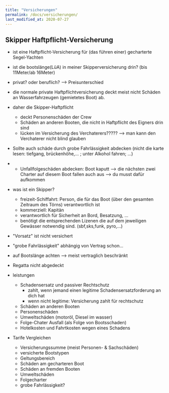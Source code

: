 ```yaml
---
title: "Versicherungen"
permalink: /docs/versicherungen/
last_modified_at: 2020-07-27
---
```

## Skipper Haftpflicht-Versicherung 
- ist eine Haftpflicht-Versicherung für (das führen einer) gecharterte Segel-Yachten
- ist die bootslänge(LüA) in meiner Skipperversicherung drin? (bis 11Meter/ab 16Meter)
- privat? oder beruflich? --> Preisunterschied

- die normale private Haftpflichtversicherung deckt meist nicht Schäden an Wasserfahrzeugen (gemietetes Boot) ab.
- daher die Skipper-Haftpflicht
    - deckt Personenschäden der Crew
    - Schäden an anderen Booten, die nicht in Haftpflicht des Eigners drin sind
    - lücken im Versicherung des Verchaterers????? --> man kann den Verchaterer nicht blind glauben

- Sollte auch schäde durch grobe Fahrlässigkeit abdecken (nicht die karte lesen: tiefgang, brückenhöhe,... ; unter Alkohol fahren; ...)
- + Unfallfolgeschäden abdecken: Boot kaputt --> die nächsten zwei Charter auf diesem Boot fallen auch aus --> du musst dafür aufkommen


- was ist ein Skipper?
    - freizeit-Schiffahrt: Person, die für das Boot (über den gesamten Zeitraum des Törns) verantwortlich ist
    - kommerziell: Kapitän
    - verantwortlich für Sicherheit an Bord, Besatzung, ...
    - benötigt die entsprechenden Lizenen die auf dem jeweiligen Gewässer notwendig sind. (sbf,sks,funk, pyro,...)

- "Vorsatz" ist nicht versichert
- "grobe Fahrlässigkeit" abhängig von Vertrag schon...
- auf Bootslänge achten --> meist vertraglich beschränkt
- Regatta nicht abgedeckt


- leistungen
    - Schadensersatz und passiver Rechtschutz
        - zahlt, wenn jemand einen legitime Schadensersatzforderung an dich hat
        - wenn nicht legitime: Versicherung zahlt für rechtschutz
    - Schäden an anderen Booten
    - Personenschäden
    - Umweltschäden (motoröl, Diesel im wasser)
    - Folge-Chater Ausfall (als Folge von Bootsschaden)
    - Hotelkosten und Fahrtkosten wegen eines Schadens

- Tarife Vergleichen
    - Versicherungssumme (meist Personen- & Sachschäden)
    - versicherte Bootstypen
    - Geltungsbereich
    - Schäden am gecharteren Boot
    - Schäden an  fremden Booten
    - Umweltschäden
    - Folgecharter
    - grobe Fahrlässigkeit?